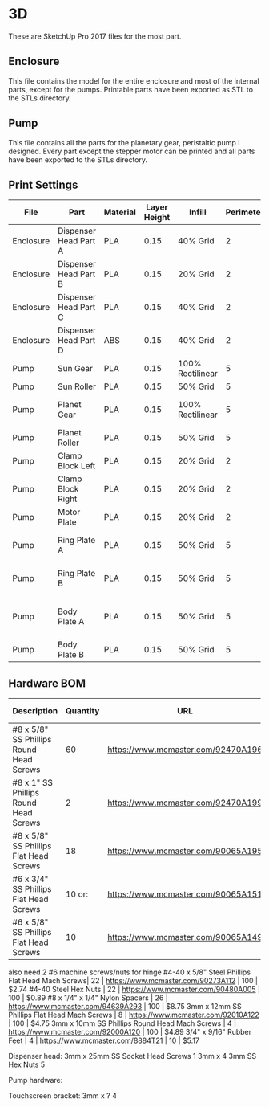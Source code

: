 # 3D

These are SketchUp Pro 2017 files for the most part.

## Enclosure

This file contains the model for the entire enclosure and most of the internal parts, except for the
pumps. Printable parts have been exported as STL to the STLs directory.

## Pump

This file contains all the parts for the planetary gear, peristaltic pump I designed. Every part except
the stepper motor can be printed and all parts have been exported to the STLs directory.

## Print Settings

File            | Part                        | Material  | Layer Height| Infill            | Perimeters| Top/Bot   | Quantity
---             | ---                         | ---       | ---         | ---               | ---       | ---       | ---
Enclosure       | Dispenser Head Part A       | PLA       | 0.15        | 40% Grid          | 2         | 7/5       | 1
Enclosure       | Dispenser Head Part B       | PLA       | 0.15        | 20% Grid          | 2         | 7/5       | 1
Enclosure       | Dispenser Head Part C       | PLA       | 0.15        | 40% Grid          | 2         | 7/5       | 1
Enclosure       | Dispenser Head Part D       | ABS       | 0.15        | 40% Grid          | 2         | 7/5       | 1
Pump            | Sun Gear                    | PLA       | 0.15        | 100% Rectilinear  | 5         | 7/5       | 32    X
Pump            | Sun Roller                  | PLA       | 0.15        | 50% Grid          | 5         | 7/5       | 16    X
Pump            | Planet Gear                 | PLA       | 0.15        | 100% Rectilinear  | 5         | 7/5       | 64        5.5 (16)/7.75 (22)
Pump            | Planet Roller               | PLA       | 0.15        | 50% Grid          | 5         | 7/5       | 32    X
Pump            | Clamp Block Left            | PLA       | 0.15        | 20% Grid          | 2         | 7/5       | 16    X
Pump            | Clamp Block Right           | PLA       | 0.15        | 20% Grid          | 2         | 7/5       | 16    X
Pump            | Motor Plate                 | PLA       | 0.15        | 20% Grid          | 2         | 7/5       | 16    X
Pump            | Ring Plate A                | PLA       | 0.15        | 50% Grid          | 5         | 7/5       | 16    4   2/7.25 (4)
Pump            | Ring Plate B                | PLA       | 0.15        | 50% Grid          | 5         | 7/5       | 16        2/7.25 (4)
Pump            | Body Plate A                | PLA       | 0.15        | 50% Grid          | 5         | 7/5       | 16    10  4.5 (2)/9.25 (4)
Pump            | Body Plate B                | PLA       | 0.15        | 50% Grid          | 5         | 7/5       | 16        3/6.5 (4)


## Hardware BOM

Description                                 | Quantity  | URL                                   | Unit Quantity | Price/Unit
---                                         | ---       | ---                                   | ---           | ---
#8 x 5/8" SS Phillips Round Head Screws     | 60        | https://www.mcmaster.com/92470A196    | 100           | $6.09
#8 x 1" SS Phillips Round Head Screws       | 2         | https://www.mcmaster.com/92470A199    | 100           | $8.13
#8 x 5/8" SS Phillips Flat Head Screws      | 18        | https://www.mcmaster.com/90065A195    | 100           | $5.50
#6 x 3/4" SS Phillips Flat Head Screws      | 10 or:    | https://www.mcmaster.com/90065A151    | 100           | $4.28
#6 x 5/8" SS Phillips Flat Head Screws      | 10        | https://www.mcmaster.com/90065A149    | 100           | $3.89
also need 2 #6 machine screws/nuts for hinge
#4-40 x 5/8" Steel Phillips Flat Head Mach Screws| 22        | https://www.mcmaster.com/90273A112    | 100           | $2.74
#4-40 Steel Hex Nuts                        | 22        | https://www.mcmaster.com/90480A005    | 100           | $0.89
#8 x 1/4" x 1/4" Nylon Spacers              | 26        | https://www.mcmaster.com/94639A293    | 100           | $8.75
3mm x 12mm SS Phillips Flat Head Mach Screws  | 8         | https://www.mcmaster.com/92010A122    | 100           | $4.75
3mm x 10mm SS Phillips Round Head Mach Screws | 4         | https://www.mcmaster.com/92000A120    | 100           | $4.89
3/4" x 9/16" Rubber Feet                    | 4         | https://www.mcmaster.com/8884T21      | 10            | $5.17

Dispenser head:
3mm x 25mm SS Socket Head Screws            1
3mm x                                       4
3mm SS Hex Nuts                             5

Pump hardware:

Touchscreen bracket:
3mm x ?                                     4

